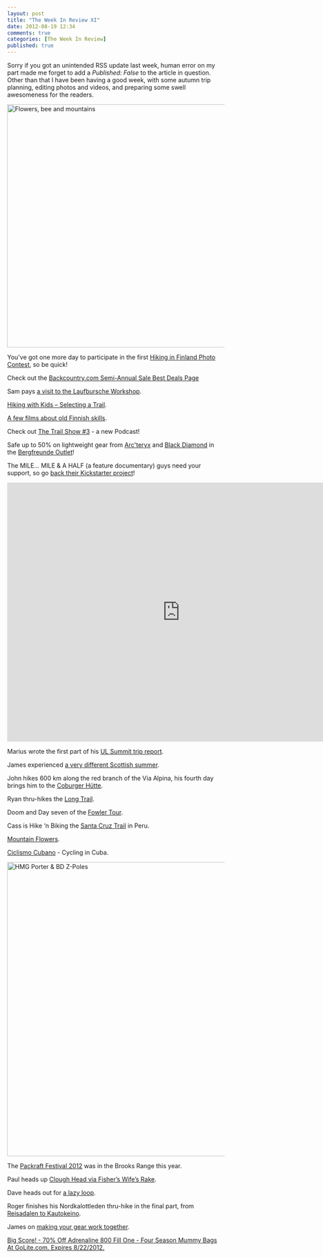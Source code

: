 ```yaml
---
layout: post
title: "The Week In Review XI"
date: 2012-08-19 12:34
comments: true
categories: [The Week In Review]
published: true
---
```


Sorry if you got an unintended RSS update last week, human error on my part made me forget to add a *Published: False* to the article in question. Other than that I have been having a good week, with some autumn trip planning, editing photos and videos, and preparing some swell awesomeness for the readers.

<a href="http://www.flickr.com/photos/hendrikmorkel/7751491946/" title="Flowers, bee and mountains by HendrikMorkel, on Flickr"><img src="http://farm8.staticflickr.com/7130/7751491946_3a33e125aa_b.jpg" width="1024" height="563" alt="Flowers, bee and mountains"></a>

<!-- more -->

You've got one more day to participate in the first [Hiking in Finland Photo Contest](http://hikinginfinland.com/2012/08/1st-hif-reader-photo-contest.html), so be quick!

Check out the <a href="http://www.tkqlhce.com/lg98ft1zt0GMMIKHOQGIHLMHMPN" target="_blank" onmouseover="window.status='http://www.backcountry.com';return true;" onmouseout="window.status=' ';return true;">Backcountry.com Semi-Annual Sale Best Deals Page</a><img src="http://www.tqlkg.com/87117xjnbhf0662418A021561697" width="1" height="1" border="0"/>

Sam pays [a visit to the Laufbursche Workshop](http://hikelighter.blogspot.be/2012/08/a-visit-to-laufbursche-workshop.html).

[Hiking with Kids – Selecting a Trail](http://seattlebackpackersmagazine.com/hiking-with-kids-selecting-a-trail/).

[A few films about old Finnish skills](http://perkelesblog.blogspot.fi/2012/08/few-newish-films-about-old-finnish.html).

Check out [The Trail Show #3](http://www.thetrailshow.com/) - a new Podcast!

Safe up to 50% on lightweight gear from [Arc'teryx](http://www.bergfreunde.de/marken/arcteryx/outlet/) and [Black Diamond](http://www.bergfreunde.de/marken/black-diamond/outlet/) in the [Bergfreunde Outlet](http://www.bergfreunde.de/outlet/)!

The MILE... MILE & A HALF (a feature documentary) guys need your support, so go [back their Kickstarter project](http://www.kickstarter.com/projects/themuirproject/mile-mile-and-a-half-a-feature-documentary)!

<iframe width="800" height="600" src="http://www.kickstarter.com/projects/themuirproject/mile-mile-and-a-half-a-feature-documentary/widget/video.html" frameborder="0"> </iframe><br>

Marius wrote the first part of his [UL Summit trip report](http://www.ultraleicht-trekking.com/forum/viewtopic.php?f=3&t=540). 

James experienced [a very different Scottish summer](http://glencoemountaineer.blogspot.fi/2012/08/a-very-different-scottish-summer.html).

John hikes 600 km along the red branch of the Via Alpina, his fourth day brings him to the [Coburger Hütte](http://www.johnhayeswalks.com/2012/08/day-4-coburger-hutte.html).

Ryan thru-hikes the [Long Trail](http://guthook.blogspot.fi/2012/08/long-trail-end-to-end-part-1-far-north.html).

Doom and Day seven of the [Fowler Tour](http://therepublicofdoom.blogspot.fi/2012/08/fowler-tour-day-7.html).

Cass is Hike ‘n Biking the [Santa Cruz Trail](http://whileoutriding.com/2012/08/18/hike-n-biking-the-santa-cruz-trek-peru/) in Peru.

[Mountain Flowers](http://hana2009.wordpress.com/2012/08/13/mountain-flowers/).

[Ciclismo Cubano](http://www.pushingthepedals.com/2012/08/guest-post-ciclismo-cubano/) - Cycling in Cuba.

<a href="http://www.flickr.com/photos/hendrikmorkel/7807416278/" title="HMG Porter &amp; BD Z-Poles by HendrikMorkel, on Flickr"><img src="http://farm9.staticflickr.com/8432/7807416278_d55bc283b3_b.jpg" width="1024" height="681" alt="HMG Porter &amp; BD Z-Poles"></a>

The [Packraft Festival 2012](http://packrafting.blogspot.fi/2012/08/packraft-festival-2012-brooks-range.html) was in the Brooks Range this year.

Paul heads up [Clough Head via Fisher’s Wife’s Rake](http://www.sharkeysdream.walkingplaces.co.uk/?p=12118).

Dave heads out for [a lazy loop](http://bedrockandparadox.com/2012/08/14/the-lazy-loop/).

Roger finishes his Nordkalottleden thru-hike in the final part, from [Reisadalen to Kautokeino](http://www.nielsenbrownoutdoors.com/2012/08/along-nordkalottruta-reisadalen-to.html).

James on [making your gear work together](http://blessedoutdoors.blogspot.fi/2012/08/making-your-gear-work-together.html).

<a href="http://www.avantlink.com/click.php?tt=ml&amp;ti=139055&amp;pw=73183" target="_blank">Big Score! - 70% Off Adrenaline 800 Fill One - Four Season Mummy Bags At GoLite.com. Expires 8/22/2012.<img src="http://www.avantlink.com/tpv/11501/139055/55699/73183/-/ml/image.png" width="0" height="0" style="border: none !important; margin: 0px !important;" alt="" /></a>
